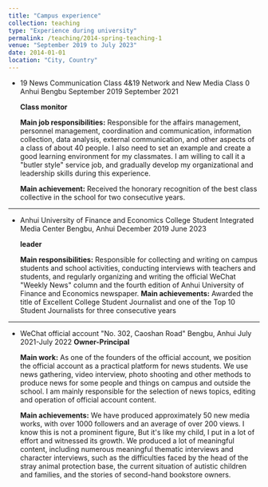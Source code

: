 ```yaml
---
title: "Campus experience"
collection: teaching
type: "Experience during university"
permalink: /teaching/2014-spring-teaching-1
venue: "September 2019 to July 2023"
date: 2014-01-01
location: "City, Country"
---
```


* 19 News Communication Class 4&19 Network and New Media Class 0 Anhui Bengbu September 2019 September 2021

    **Class monitor**

    **Main job responsibilities:** Responsible for the affairs management, personnel management, coordination and communication, information collection, data analysis, external communication, and other aspects of a class of about 40 people. I also need to set an example and create a good learning environment for my classmates. I am willing to call it a "butler style" service job, and gradually develop my organizational and leadership skills during this experience.

    **Main achievement:** Received the honorary recognition of the best class collective in the school for two consecutive years.
---

* Anhui University of Finance and Economics College Student Integrated Media Center Bengbu, Anhui December 2019 June 2023
 
    **leader**

    **Main responsibilities:** Responsible for collecting and writing on campus students and school activities, conducting interviews with teachers and students, and regularly organizing and writing the official WeChat "Weekly News" column and the fourth edition of Anhui University of Finance and Economics newspaper.
    **Main achievements:** Awarded the title of Excellent College Student Journalist and one of the Top 10 Student Journalists for three consecutive years
---

* WeChat official account "No. 302, Caoshan Road" Bengbu, Anhui July 2021-July 2022
    **Owner-Principal**
  
    **Main work:** As one of the founders of the official account, we position the official account as a practical platform for news students. We use news gathering, video interview, photo shooting and other methods to produce news for some people and things on campus and outside the school. I am mainly responsible for the selection of news topics, editing and operation of official account content.
  
    **Main achievements:** We have produced approximately 50 new media works, with over 1000 followers and an average of over 200 views. I know this is not a prominent figure, But it's like my child, I put in a lot of effort and witnessed its growth. We produced a lot of meaningful content, including numerous meaningful thematic interviews and character interviews, such as the difficulties faced by the head of the stray animal protection base, the current situation of autistic children and families, and the stories of second-hand bookstore owners.
